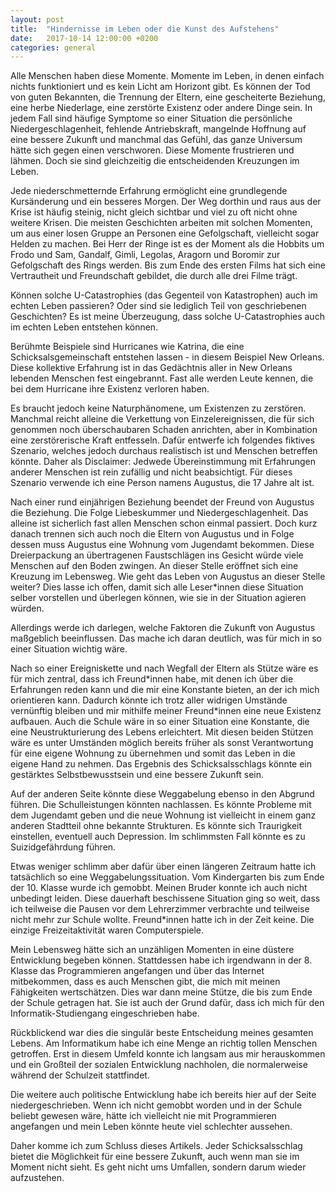 ```yaml
---
layout: post
title:  "Hindernisse im Leben oder die Kunst des Aufstehens"
date:   2017-10-14 12:00:00 +0200
categories: general
---
```


Alle Menschen haben diese Momente. Momente im Leben, in denen einfach nichts
funktioniert und es kein Licht am Horizont gibt. Es können der Tod von guten
Bekannten, die Trennung der Eltern, eine gescheiterte Beziehung, eine
herbe Niederlage, eine zerstörte Existenz  oder andere Dinge sein. In jedem Fall 
sind häufige Symptome so einer Situation die persönliche Niedergeschlagenheit, 
fehlende Antriebskraft, mangelnde Hoffnung auf eine bessere Zukunft und manchmal 
das Gefühl, das ganze Universum hätte sich gegen einen verschworen. Diese Momente 
frustrieren und lähmen. Doch sie sind gleichzeitig die entscheidenden Kreuzungen
im Leben.

Jede niederschmetternde Erfahrung ermöglicht eine grundlegende Kursänderung und
ein besseres Morgen. Der Weg dorthin und raus aus der Krise ist häufig steinig,
nicht gleich sichtbar und viel zu oft nicht ohne weitere Krisen. Die meisten
Geschichten arbeiten mit solchen Momenten, um aus einer losen Gruppe an Personen
eine Gefolgschaft, vielleicht sogar Helden zu machen. Bei Herr der Ringe ist
es der Moment als die Hobbits um Frodo und Sam, Gandalf, Gimli, Legolas, Aragorn
und Boromir zur Gefolgschaft des Rings werden. Bis zum Ende des ersten Films
hat sich eine Vertrautheit und Freundschaft gebildet, die durch alle drei Filme 
trägt.

Können solche U-Catastrophies (das Gegenteil von Katastrophen) auch im echten
Leben passieren? Oder sind sie lediglich Teil von geschriebenen Geschichten?
Es ist meine Überzeugung, dass solche U-Catastrophies auch im echten Leben
entstehen können.

Berühmte Beispiele sind Hurricanes wie Katrina, die eine Schicksalsgemeinschaft
entstehen lassen - in diesem Beispiel New Orleans. Diese kollektive Erfahrung
ist in das Gedächtnis aller in New Orleans lebenden Menschen fest eingebrannt.
Fast alle werden Leute kennen, die bei dem Hurricane ihre Existenz verloren haben.

Es braucht jedoch keine Naturphänomene, um Existenzen zu zerstören. Manchmal
reicht alleine die Verkettung von Einzelereignissen, die für sich genommen
noch überschaubaren Schaden anrichten, aber in Kombination eine zerstörerische
Kraft entfesseln. Dafür entwerfe ich folgendes fiktives Szenario, welches jedoch
durchaus realistisch ist und Menschen betreffen könnte. Daher als Disclaimer:
Jedwede Übereinstimmung mit Erfahrungen anderer Menschen ist rein zufällig und 
nicht beabsichtigt. Für dieses Szenario verwende ich eine Person namens Augustus,
die 17 Jahre alt ist. 

Nach einer rund einjährigen Beziehung beendet der Freund von Augustus die
Beziehung. Die Folge Liebeskummer und Niedergeschlagenheit. Das alleine ist
sicherlich fast allen Menschen schon einmal passiert. Doch kurz danach trennen
sich auch noch die Eltern von Augustus und in Folge dessen muss Augustus eine
Wohnung vom Jugendamt bekommen. Diese Dreierpackung an übertragenen Faustschlägen
ins Gesicht würde viele Menschen auf den Boden zwingen. An dieser Stelle eröffnet
sich eine Kreuzung im Lebensweg. Wie geht das Leben von Augustus an dieser Stelle
weiter? Dies lasse ich offen, damit sich alle Leser\*innen diese Situation selber
vorstellen und überlegen können, wie sie in der Situation agieren würden.

Allerdings werde ich darlegen, welche Faktoren die Zukunft von Augustus maßgeblich
beeinflussen. Das mache ich daran deutlich, was für mich in so einer Situation
wichtig wäre.

Nach so einer Ereigniskette und nach Wegfall der Eltern als Stütze wäre es für
mich zentral, dass ich Freund\*innen habe, mit denen ich über die Erfahrungen reden
kann und die mir eine Konstante bieten, an der ich mich orientieren kann.
Dadurch könnte ich trotz aller widrigen Umstände vernünftig bleiben und mir
mithilfe meiner Freund\*innen eine neue Existenz aufbauen. Auch die Schule wäre
in so einer Situation eine Konstante, die eine Neustrukturierung des Lebens
erleichtert.
Mit diesen beiden Stützen wäre es unter Umständen möglich bereits früher als
sonst Verantwortung für eine eigene Wohnung zu übernehmen und somit das Leben
in die eigene Hand zu nehmen. Das Ergebnis des Schicksalsschlags könnte ein
gestärktes Selbstbewusstsein und eine bessere Zukunft sein.

Auf der anderen Seite könnte diese Weggabelung ebenso in den Abgrund führen.
Die Schulleistungen könnten nachlassen. Es könnte Probleme mit dem Jugendamt
geben und die neue Wohnung ist vielleicht in einem ganz anderen Stadtteil ohne
bekannte Strukturen. Es könnte sich Traurigkeit einstellen, eventuell auch
Depression. Im schlimmsten Fall könnte es zu Suizidgefährdung führen.

Etwas weniger schlimm aber dafür über einen längeren Zeitraum hatte ich
tatsächlich so eine Weggabelungssituation. Vom Kindergarten bis zum Ende der 10.
Klasse wurde ich gemobbt. Meinen Bruder konnte ich auch nicht unbedingt
leiden. Diese dauerhaft beschissene Situation ging so weit, dass ich teilweise
die Pausen vor dem Lehrerzimmer verbrachte und teilweise nicht mehr zur Schule
wollte. Freund\*innen hatte ich in der Zeit keine. Die einzige Freizeitaktivität
waren Computerspiele.

Mein Lebensweg hätte sich an unzähligen Momenten in eine düstere Entwicklung
begeben können. Stattdessen habe ich irgendwann in der 8. Klasse das Programmieren
angefangen und über das Internet mitbekommen, dass es auch Menschen gibt, die
mich mit meinen Fähigkeiten wertschätzen. Dies war dann meine Stütze, die
bis zum Ende der Schule getragen hat. Sie ist auch der Grund dafür, dass ich
mich für den Informatik-Studiengang eingeschrieben habe.

Rückblickend war dies die singulär beste Entscheidung meines gesamten Lebens.
Am Informatikum habe ich eine Menge an richtig tollen Menschen getroffen. Erst
in diesem Umfeld konnte ich langsam aus mir herauskommen und ein Großteil der
sozialen Entwicklung nachholen, die normalerweise während der Schulzeit stattfindet.

Die weitere auch politische Entwicklung habe ich bereits hier auf der Seite
niedergeschrieben. Wenn ich nicht gemobbt worden und in der Schule beliebt
gewesen wäre, hätte ich vielleicht nie mit Programmieren angefangen und
mein Leben könnte heute viel schlechter aussehen.

Daher komme ich zum Schluss dieses Artikels. Jeder Schicksalsschlag bietet die
Möglichkeit für eine bessere Zukunft, auch wenn man sie im Moment nicht sieht.
Es geht nicht ums Umfallen, sondern darum wieder aufzustehen.

